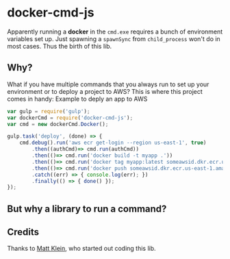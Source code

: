 # docker-cmd-js
Apparently running a **docker** in the `cmd.exe` requires a bunch of environment variables set up. Just spawning a `spawnSync` from `child_process` won't do in most cases. Thus the birth of this lib.

## Why?
What if you have multiple commands that you always run to set up your environment or to deploy a project to AWS?
This is where this project comes in handy:
Example to deply an app to AWS
```javascript
var gulp = require('gulp');
var dockerCmd = require('docker-cmd-js');
var cmd = new dockerCmd.Docker();

gulp.task('deploy', (done) => {
    cmd.debug().run('aws ecr get-login --region us-east-1', true)
        .then((authCmd)=> cmd.run(authCmd))
        .then(()=> cmd.run('docker build -t myapp .'))
        .then(()=> cmd.run('docker tag myapp:latest someawsid.dkr.ecr.us-east-1.amazonaws.com/myapp:latest'))
        .then(()=> cmd.run('docker push someawsid.dkr.ecr.us-east-1.amazonaws.com/myapp:latest'))
        .catch((err) => { console.log(err); })
        .finally(() => { done() });
});
```

## But why a library to run a command?



## Credits
Thanks to [Matt Klein](https://github.com/mattklein999), who started out coding this lib.